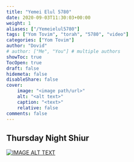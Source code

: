 ```yaml
---
title: "Yemei Elul 5780"
date: 2020-09-03T11:30:03+00:00
weight: 1
aliases: ["/Yemeielul5780"]
tags: ["Yom Tovim", "torah", "5780", "video"]
categories: ["Yom Tovim"]
author: "Dovid"
# author: ["Me", "You"] # multiple authors
showToc: true
TocOpen: true
draft: false
hidemeta: false
disableShare: false
cover:
    image: "<image path/url>"
    alt: "<alt text>"
    caption: "<text>"
    relative: false
comments: false
---
```

 ## Thursday Night Shiur
[![IMAGE ALT TEXT](http://img.youtube.com/vi/C5Th2MMjlm0/0.jpg)](http://www.youtube.com/watch?v=C5Th2MMjlm0 "Video Title")
